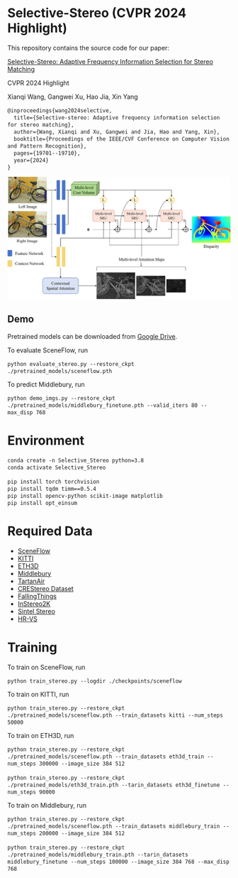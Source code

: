 # Selective-Stereo (CVPR 2024 Highlight)

This repository contains the source code for our paper: 

[Selective-Stereo: Adaptive Frequency Information Selection for Stereo Matching](https://openaccess.thecvf.com/content/CVPR2024/papers/Wang_Selective-Stereo_Adaptive_Frequency_Information_Selection_for_Stereo_Matching_CVPR_2024_paper.pdf)

CVPR 2024 Highlight

Xianqi Wang, Gangwei Xu, Hao Jia, Xin Yang

```
@inproceedings{wang2024selective,
  title={Selective-stereo: Adaptive frequency information selection for stereo matching},
  author={Wang, Xianqi and Xu, Gangwei and Jia, Hao and Yang, Xin},
  booktitle={Proceedings of the IEEE/CVF Conference on Computer Vision and Pattern Recognition},
  pages={19701--19710},
  year={2024}
}
```

![Overview](./Selective-RAFT/Selective-RAFT.png)

## Demo

Pretrained models can be downloaded from [Google Drive](https://drive.google.com/drive/folders/1HwwGicI9f_WWOdjh3t5l6l4cn64zr_V5?usp=sharing).

To evaluate SceneFlow, run

```
python evaluate_stereo.py --restore_ckpt ./pretrained_models/sceneflow.pth
```

To predict Middlebury, run

```
python demo_imgs.py --restore_ckpt ./pretrained_models/middlebury_finetune.pth --valid_iters 80 --max_disp 768
```

# Environment

```
conda create -n Selective_Stereo python=3.8
conda activate Selective_Stereo

pip install torch torchvision
pip install tqdm timm==0.5.4
pip install opencv-python scikit-image matplotlib
pip install opt_einsum
```

# Required Data

* [SceneFlow](https://lmb.informatik.uni-freiburg.de/resources/datasets/SceneFlowDatasets.en.html)
* [KITTI](https://www.cvlibs.net/datasets/kitti/eval_scene_flow.php?benchmark=stereo)
* [ETH3D](https://www.eth3d.net/datasets)
* [Middlebury](https://vision.middlebury.edu/stereo/submit3/)
* [TartanAir](https://github.com/castacks/tartanair_tools)
* [CREStereo Dataset](https://github.com/megvii-research/CREStereo)
* [FallingThings](https://research.nvidia.com/publication/2018-06_falling-things-synthetic-dataset-3d-object-detection-and-pose-estimation)
* [InStereo2K](https://github.com/YuhuaXu/StereoDataset)
* [Sintel Stereo](http://sintel.is.tue.mpg.de/stereo)
* [HR-VS](https://drive.google.com/file/d/1SgEIrH_IQTKJOToUwR1rx4-237sThUqX/view)

# Training

To train on SceneFlow, run

```
python train_stereo.py --logdir ./checkpoints/sceneflow
```

To train on KITTI, run

```
python train_stereo.py --restore_ckpt ./pretrained_models/sceneflow.pth --train_datasets kitti --num_steps 50000
```

To train on ETH3D, run

```
python train_stereo.py --restore_ckpt ./pretrained_models/sceneflow.pth --train_datasets eth3d_train --num_steps 300000 --image_size 384 512

python train_stereo.py --restore_ckpt ./pretrained_models/eth3d_train.pth --tarin_datasets eth3d_finetune --num_steps 90000
```

To train on Middlebury, run

```
python train_stereo.py --restore_ckpt ./pretrained_models/sceneflow.pth --train_datasets middlebury_train --num_steps 200000 --image_size 384 512

python train_stereo.py --restore_ckpt ./pretrained_models/middlebury_train.pth --tarin_datasets middlebury_finetune --num_steps 100000 --image_size 384 768 --max_disp 768
```